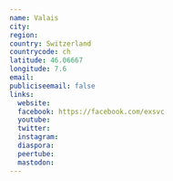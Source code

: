 ```yaml
---
name: Valais
city:
region:
country: Switzerland
countrycode: ch
latitude: 46.06667
longitude: 7.6
email:
publiciseemail: false
links:
  website:
  facebook: https://facebook.com/exsvc
  youtube:
  twitter:
  instagram:
  diaspora:
  peertube:
  mastodon:
---
```

